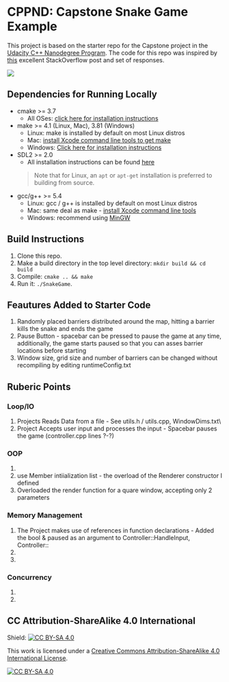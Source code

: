# CPPND: Capstone Snake Game Example

This project is based on the starter repo for the Capstone project in the [Udacity C++ Nanodegree Program](https://www.udacity.com/course/c-plus-plus-nanodegree--nd213). The code for this repo was inspired by [this](https://codereview.stackexchange.com/questions/212296/snake-game-in-c-with-sdl) excellent StackOverflow post and set of responses.

<img src="snake_game.gif"/>

## Dependencies for Running Locally
* cmake >= 3.7
  * All OSes: [click here for installation instructions](https://cmake.org/install/)
* make >= 4.1 (Linux, Mac), 3.81 (Windows)
  * Linux: make is installed by default on most Linux distros
  * Mac: [install Xcode command line tools to get make](https://developer.apple.com/xcode/features/)
  * Windows: [Click here for installation instructions](http://gnuwin32.sourceforge.net/packages/make.htm)
* SDL2 >= 2.0
  * All installation instructions can be found [here](https://wiki.libsdl.org/Installation)
  >Note that for Linux, an `apt` or `apt-get` installation is preferred to building from source. 
* gcc/g++ >= 5.4
  * Linux: gcc / g++ is installed by default on most Linux distros
  * Mac: same deal as make - [install Xcode command line tools](https://developer.apple.com/xcode/features/)
  * Windows: recommend using [MinGW](http://www.mingw.org/)

##  Build Instructions

1. Clone this repo.
2. Make a build directory in the top level directory: `mkdir build && cd build`
3. Compile: `cmake .. && make`
4. Run it: `./SnakeGame`.

## Feautures Added to Starter Code
1. Randomly placed barriers distributed around the map, hitting a barrier kills the snake and ends the game
2. Pause Button - spacebar can be pressed to pause the game at any time, additionally, the game starts paused so that you can asses barrier locations before starting
3. Window size, grid size and number of barriers can be changed without recompiling by editing runtimeConfig.txt


## Ruberic Points

### Loop/IO
1. Projects Reads Data from a file - See utils.h / utils.cpp, WindowDims.txt\
2. Project Accepts user input and processes the input - Spacebar pauses the game (controller.cpp lines ?-?)

### OOP
1.
2. use Member intiialization list - the overload of the Renderer constructor I defined  
3. Overloaded the render function for a quare window, accepting only 2 parameters

### Memory Management
1. The Project makes use of references in function declarations - Added the bool & paused as an argument to Controller::HandleInput, Controller::
2.
3.

### Concurrency
1.
2.


## CC Attribution-ShareAlike 4.0 International

Shield: [![CC BY-SA 4.0][cc-by-sa-shield]][cc-by-sa]

This work is licensed under a
[Creative Commons Attribution-ShareAlike 4.0 International License][cc-by-sa].

[![CC BY-SA 4.0][cc-by-sa-image]][cc-by-sa]

[cc-by-sa]: http://creativecommons.org/licenses/by-sa/4.0/
[cc-by-sa-image]: https://licensebuttons.net/l/by-sa/4.0/88x31.png
[cc-by-sa-shield]: https://img.shields.io/badge/License-CC%20BY--SA%204.0-lightgrey.svg
